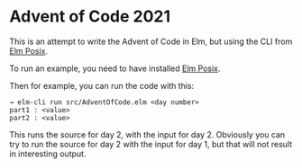 # Advent of Code 2021

This is an attempt to write the Advent of Code in Elm, but using the CLI from [Elm Posix](https://github.com/albertdahlin/elm-posix).

To run an example, you need to have installed [Elm Posix](https://github.com/albertdahlin/elm-posix).


Then for example, you can run the code with this:

```
→ elm-cli run src/AdventOfCode.elm <day number>
part1 : <value>
part2 : <value>
```

This runs the source for day 2, with the input for day 2. Obviously you can try to run the source for day 2 with the input for day 1, but that will not result in interesting output.
